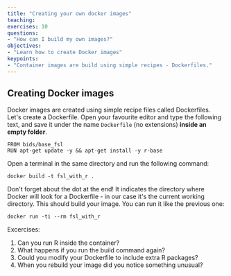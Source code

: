 ```yaml
---
title: "Creating your own docker images"
teaching:
exercises: 10
questions:
- "How can I build my own images?"
objectives:
- "Learn how to create Docker images"
keypoints:
- "Container images are build using simple recipes - Dockerfiles."
---
```


## Creating Docker images

Docker images are created using simple recipe files called Dockerfiles. Let's create a Dockerfile. Open your favourite editor and type the following text, and save it under the name `Dockerfile` (no extensions) **inside an empty folder**.

```
FROM bids/base_fsl
RUN apt-get update -y && apt-get install -y r-base
```

Open a terminal in the same directory and run the following command:

`docker build -t fsl_with_r .`

Don't forget about the dot at the end! It indicates the directory where Docker will look for a Dockerfile - in our case it's the current working directory. This should build your image. You can run it like the previous one:

`docker run -ti --rm fsl_with_r`

Excercises:

1. Can you run R inside the container?
2. What happens if you run the build command again?
3. Could you modify your Dockerfile to include extra R packages?
4. When you rebuild your image did you notice something unusual?
